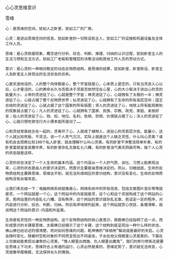 心心灵思维意识

雪峰


    心：是思维的空间，犹如人之卧室，犹如工厂的厂房。

    心灵：是进出思维空间的信息，犹如卧室的一切陈设和主人，犹如工厂的设施和机器设备及全体工作人员。

    思维：是心灵依据现象，概念进行分析、综合、判断、推理、归纳的认识过程，犹如卧室主人的生活习惯和生活方式，犹如工厂老板和管理层的决策活动和其他工作人员的劳动方式。

    意识：是心灵的一种相对稳定的动态反物质结构，是思维的结果，犹如卧室、卧室陈设、卧室主人及卧室主人体现出的生活状态的总称。

    心是天造地设的，人的整个肉体都是心，整个宇宙就是心，心本质上是空的，只有当灵进入心以后，心才是活的，心的寿命长久与否取决于灵是否依然住在心里，心的大小取决于进出心的灵的能量大小，上帝的灵进驻了心，心就是整个宇宙；神灵进驻了心，心就拥有了太极的一半；佛灵进驻了心，心就占据了整个反物质世界；仙灵进驻了心，心就拥有了生命的所有高层空间；国王总统的灵进驻了心，心就占据了这个国家的所有版图；贤人的灵进驻了心，地球上所有能观察到的现象就占据了心；凡人的灵进驻了心，心就拥有了国家、民族、宗教、政党、家庭、亲朋好友；俗人的灵进驻了心，钱、权、地位、名利、色相、怨恨、仇恨就占据了心；浑人的灵进驻了心，心就只想吃穿住行大小便本能所驱动了……

    心和灵经常是结合在一起的，灵离开了心，人就成了植物人，进驻心的灵若层次低、能量小，这个人就比较死板、不灵活，说一个人死气沉沉，实际上就是这个人缺乏灵性，什么叫心灵美？谁有机会去观察比较100个私人卧室，就会理解什么叫心灵美。有的卧室干净整洁简单朴素，有的卧室富丽堂皇高雅华贵，有的卧室杂乱无章乱七八糟，有的卧室浊气熏天阴森可怖，每个人心灵的状态就是这样。

    心灵的状态决定了一个人生命的基本内涵，这个内涵从一个人的气质、谈吐、习惯上能表现出来，心灵的状态是由人的意识决定的，而意识主要是由思维决定的。所以，归根结底，生命的反物质结构主要靠思维，思维达不到，就无法形成相应的意识结构，意识没有变化，生命的反物质结构没有丝毫改变。

    让我们来总结一下：电脑网络系统就像是心，网络系统中的所有信息，包括文章图片音乐等等就是灵，一个网站就是一个心，这个网站中的内容就是灵，这个心和这个灵就构成了这个网站的心灵，若网站里的内容乱七八糟，没有秩序，这个网站的意识就杂乱无章，若设定一定的程序，对内容进行分析、综合、判断、归纳，然后有序地排列起来，这个网站就赏心悦目，条理清晰，就说明这个网站的意识-内涵和外延美。

    生命是有灵性的一种反物质结构，这个反物质结构的核心是意识，南极佛已经指明了这一点，而形成意识的关键是思维，太极佛已经揭示了这个关键，这个结构到底呈现出一种什么样的状态，佛山佛已经论述的很清楚，而对如何思维的问题，乾坤佛的“体相用”解说就是最好的天启。心灵会随时变化，随着时空和对象的不同而呈现出不同姿态，子女在他父母眼里心灵是美的，下属在上司面前能表现出谦卑的心灵美，“情人眼里出西施，仇人眼里出魔鬼”，我们的修行修炼还是要在思维上下功夫，思维符合上帝道的运行，心灵必然是美的，思维定势了，意识就无法改变，心灵就像早霞晚霞，无法保持长久的瑰丽。



